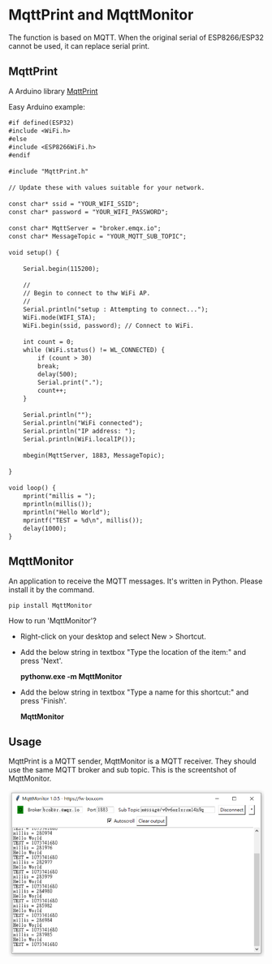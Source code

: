 MqttPrint and MqttMonitor
=========================
The function is based on MQTT. When the original serial of ESP8266/ESP32 cannot be used, it can replace serial print.


MqttPrint
---------
A Arduino library
[MqttPrint](https://github.com/fw-box/MqttPrint)

Easy Arduino example:

    #if defined(ESP32)
    #include <WiFi.h>
    #else
    #include <ESP8266WiFi.h>
    #endif

    #include "MqttPrint.h"

    // Update these with values suitable for your network.

    const char* ssid = "YOUR_WIFI_SSID";
    const char* password = "YOUR_WIFI_PASSWORD";

    const char* MqttServer = "broker.emqx.io";
    const char* MessageTopic = "YOUR_MQTT_SUB_TOPIC";

    void setup() {

        Serial.begin(115200);
        
        //
        // Begin to connect to thw WiFi AP.
        //
        Serial.println("setup : Attempting to connect...");
        WiFi.mode(WIFI_STA);
        WiFi.begin(ssid, password); // Connect to WiFi.

        int count = 0;
        while (WiFi.status() != WL_CONNECTED) {
            if (count > 30)
            break;
            delay(500);
            Serial.print(".");
            count++;
        }

        Serial.println("");
        Serial.println("WiFi connected");
        Serial.println("IP address: ");
        Serial.println(WiFi.localIP());
        
        mbegin(MqttServer, 1883, MessageTopic);

    }

    void loop() {
        mprint("millis = ");
        mprintln(millis());
        mprintln("Hello World");
        mprintf("TEST = %d\n", millis());
        delay(1000);
    }


MqttMonitor
-----------
An application to receive the MQTT messages. It's written in Python. Please install it by the command.

    pip install MqttMonitor

How to run 'MqttMonitor'?
- Right-click on your desktop and select New > Shortcut.
- Add the below string in textbox "Type the location of the item:" and press 'Next'.

    **pythonw.exe -m MqttMonitor**

- Add the below string in textbox "Type a name for this shortcut:" and press 'Finish'.

    **MqttMonitor**


Usage
-----
MqttPrint is a MQTT sender, MqttMonitor is a MQTT receiver. They should use the same MQTT broker and sub topic.
This is the screentshot of MqttMonitor.

![alt screenshot](https://github.com/fw-box/MqttPrint/blob/main/screenshot.png?raw=true)
